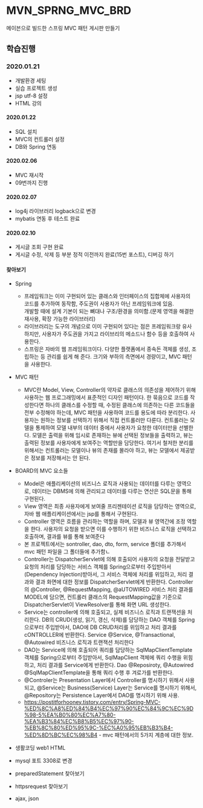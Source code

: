 # MVN_SPRNG_MVC_BRD
메이븐으로 빌드한 스프링  MVC 패턴 게시판 만들기

## 학습진행

### 2020.01.21
- 개발환경 세팅
- 실습 프로젝트 생성
- jsp utf-8 설정
- HTML 강의 

#### 2020.01.22 
- SQL 설치
- MVC의 컨트롤러 설정
- DB와 Spring 연동 

#### 2020.02.06
- MVC 재시작
- 09번까지 진행

#### 2020.02.07
- log4j 라이브러리 logback으로 변경
- mybatis 연동 후 테스트 완료 

#### 2020.02.10
- 게시글 조회 구현 완료
- 게시글 수정, 삭제 등 부분 정적 이전까지 완료(15번 포스트), 디버깅 하기

#### 찾아보기
- Spring
    - 프레임워크는 이미 구현되어 있는 클래스와 인터페이스의 집합체에 사용자의 코드를 추가하여 동작함, 주도권이 사용자가 아닌 프레임워크에 있음.     
    개발할 때에 설계 기본이 되는 뼈대나 구조/환경을 의미함.(문제 영역을 해결한 재사용, 확장 가능한 라이브러리)
    - 라이브러리는 도구의 개념으로 이미 구현되어 있다는 점은 프레임워크랑 유사하지만, 사용자가 주도권을 가지고 라이브리의 메소드나 함수 등을 호출하여 사용한다.
    - 스프링은 자바의 웹 프레임워크이다. 다양한 플랫폼에서 종속돈 객체를 생성, 조립하는 등 관리를 쉽게 해 준다. 크기와 부하의 측면에서 경량이고, MVC 패턴을 사용한다.
- MVC 패턴
    - MVC란 Model, View, Controller의 약자로 클래스의 의존성을 제어하기 위해 사용하는 웹 프로그래밍에서 표준적인 디자인 패턴이다. 한 묶음으로 코드를 작성한다면 하나의 클래스를 수정할 때, 수정된 클래스에 의존하는 다른 코드들을 전부 수정해야 하는데, MVC 패턴을 사용하여 코드를 용도에 따라 분리한다. 사용자는 원하는 정보를 선택하기 위해서 직접 컨트롤러만 다룬다. 
    컨트롤러는 모델을 통제하여 모델 내부의 데이터 중에서 사용자가 요청한 데이터만을 선별한다. 모델은 출력을 위해 임시로 존재하는 뷰에 선택된 정보들을 출력하고, 뷰는 출력된 정보를 사용자에게 보여주는 역할만을 담당한다.
    여기서 철저한 분리를 위해서는 컨트롤러는 모델이나 뷰의 존재를 몰라야 하고, 뷰는 모델에서 제공받은 정보를 저장해서는 안 된다.
- BOARD의 MVC 요소들
    - Model은 애플리케이션의 비즈니스 로직과 사용되는 데이터를 다루는 영역으로, 데이터는 DBMS에 의해 관리되고 데이터를 다루는 연산은 SQL문을 통해 구현된다.
    - View 영역은 최종 사용자에게 보여줄 프리젠테이션 로직을 담당하는 영역으로, 자바 웹 애플리케이션에서는 jsp를 통해서 구현된다.
    - Controller 영역은 흐름을 관리하는 역할을 하며, 모델과 뷰 영역간에 조정 역할을 한다. 사용자의 요청을 받으면 이를 수행하기 위한 비즈니스 로직을 선택하고 호출하며, 결과를 뷰를 통해 보여준다
    - 본 프로젝트에서는 sontroller, dao, dto, form, service 폴더를 추가해서 mvc 패턴 파일을 그 폴더들에 추가함ㄴ
    - Controller는 DispatcherServlet에 의해 호출되어 사용자의 요청을 전달받고 요청의 처리를 담당하는 서비스 객체를 Spring으로부터 주입받아서(Dependency Injection)받아서, 그 서비스 객체에 처리를 위임하고, 처리 결과와 결과 화면에 대한 정보를 DispatcherServlet에게 반환한다. Controller의 @Controller, @RequestMapping, @aUTOWIRED 서비스 처리 결과를 MODEL에 담으면, 컨트롤러 클래스의 RequestMapping값을 기준으로 DispatcherServlet이 ViewResolver를 통해 화면 URL 생성한다.
    - Service는 controller에 의해 호출되고, 실제 비즈니스 로직과 트랜잭션을 처리한다. DB의 CRUD(생성, 읽기, 갱신, 삭제)를 담당하는 DAO 객체를 Spring으로부터 주입받아서, DAO에 DB CRUD처리를 위임하고 처리 결과를 cONTROLLER에 반환한다. Service @Service, @Transactional, @Autowired 비즈니스 로직과 트랜잭션 처리한다
    - DAO는 Service에 의해 호출되어 쿼리를 담당하는 SqlMapClientTemplate 객체를 Spring으로부터 주입받아서, SqlMapClient 객체에 쿼리 수행을 위힘하고, 처리 결과를 Service에게 반환한다. 
      Dao @Reposiroty, @Autowired @SqlMapClientTemplate을 통해 쿼리 수행 후 겨로가를 반환한다.
    - @Controler는 Presentation Layer에서 Controller를 명시하기 위해서 사용되고, @Service는 Business(Service) Layer는 Service를 명시하기 위해서, @Repository는 Persistence Layer에서 DAO를 명시하기 위해 사용.
    - https://postitforhooney.tistory.com/entry/Spring-MVC-%ED%8C%A8%ED%84%B4%EC%97%90%EC%84%9C%EC%9D%98-5%EA%B0%80%EC%A7%80-%EA%B3%84%EC%B8%B5%EC%97%90-%EB%8C%80%ED%95%9C-%EC%A0%95%EB%B3%B4-%ED%8D%BC%EC%98%B4 - 
    mvc 패턴에서의 5가지 계층에 대한 정보.


- 생활코딩 web1 HTML 
- mysql 포트 3308로 변경
- preparedStatement 찾아보기
- httpsrequest 찾아보기
- ajax, json
